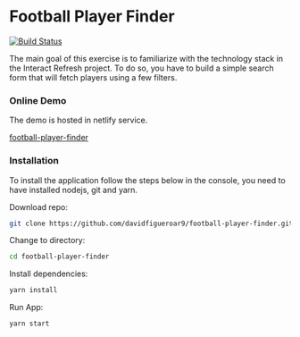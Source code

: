 # Football Player Finder

[![Build Status](https://travis-ci.com/davidfigueroar9/football-player-finder.svg?branch=master)](https://travis-ci.com/davidfigueroar9/football-player-finder)

The main goal of this exercise is to familiarize with the technology stack in the Interact Refresh project. To do so, you have to build a simple search form that will fetch players using a few filters.

### Online Demo

The demo is hosted in netlify service.

[football-player-finder](https://football-player-finder.netlify.com/)


### Installation

To install the application follow the steps below in the console, you need to have installed nodejs, git and yarn.

Download repo:
```sh
git clone https://github.com/davidfigueroar9/football-player-finder.git
```

Change to directory:
```sh
cd football-player-finder
```

Install dependencies:
```sh
yarn install
```

Run App:
```sh
yarn start
```
